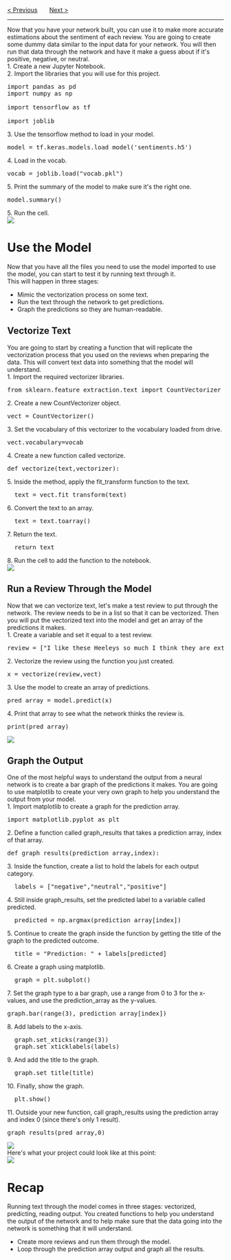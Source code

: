 <a href="/v4/Sentiment-Analysis/Making-a-Network.md">&lt; Previous</a>
&nbsp;&nbsp;&nbsp;&nbsp;&nbsp;
<a href="/v4/Sentiment-Analysis/Understanding-Scraped-Data.md">Next &gt;</a>
<hr>
Now that you have your network built, you can use it to make more accurate estimations about the sentiment of each review. You are going to create some dummy data similar to the input data for your network. You will then run that data through the network and have it make a guess about if it's positive, negative, or neutral.
<br>
1. Create a new Jupyter Notebook.
<br>
2. Import the libraries that you will use for this project. 
<pre>
import pandas as pd
import numpy as np<br>
import tensorflow as tf<br>
import joblib
</pre>
3. Use the tensorflow method to load in your model.
<pre>model = tf.keras.models.load_model('sentiments.h5')</pre>
4. Load in the vocab.
<pre>vocab = joblib.load("vocab.pkl")</pre>
5. Print the summary of the model to make sure it's the right one.
<pre>model.summary()</pre>
5. Run the cell.
<br>
<img src="https://i.imgur.com/vhtXeg1.png">
<h1>Use the Model</h1>
Now that you have all the files you need to use the model imported to use the model, you can start to test it by running text through it.
<br>
This will happen in three stages:
<ul>
  <li>Mimic the vectorization process on some text.</li>
  <li>Run the text through the network to get predictions.</li>
  <li>Graph the predictions so they are human-readable.</li>
</ul>
<h2>Vectorize Text</h1>
You are going to start by creating a function that will replicate the vectorization process that you used on the reviews when preparing the data. This will convert text data into something that the model will understand. 
<br>
1. Import the required vectorizer libraries.
<pre>from sklearn.feature_extraction.text import CountVectorizer</pre>
2. Create a new CountVectorizer object.
<pre>vect = CountVectorizer()</pre>
3. Set the vocabulary of this vectorizer to the vocabulary loaded from drive.
<pre>vect.vocabulary=vocab</pre>
4. Create a new function called vectorize.
<pre>def vectorize(text,vectorizer):</pre>
5. Inside the method, apply the fit_transform function to the text.
<pre>  text = vect.fit_transform(text)</pre>
6. Convert the text to an array.
<pre>  text = text.toarray()</pre>
7. Return the text.
<pre>  return text</pre>
8. Run the cell to add the function to the notebook.
<br>
<img src="https://i.imgur.com/AbauMAQ.png">
<h2>Run a Review Through the Model</h2>
Now that we can vectorize text, let's make a test review to put through the network. The review needs to be in a list so that it can be vectorized. Then you will put the vectorized text into the model and get an array of the predictions it makes. 
<br>
1. Create a variable and set it equal to a test review.
<pre>review = ["I like these Heeleys so much I think they are extremely cool and they do a great job getting me places"]</pre>
2. Vectorize the review using the function you just created.
<pre>x = vectorize(review,vect)</pre>
3. Use the model to create an array of predictions.
<pre>pred_array = model.predict(x)</pre>
4. Print that array to see what the network thinks the review is.
<pre>print(pred_array)</pre>
<img src="https://i.imgur.com/ZUp3lZY.jpg">
<h2>Graph the Output</h2>
One of the most helpful ways to understand the output from a neural network is to create a bar graph of the predictions it makes. You are going to use matplotlib to create your very own graph to help you understand the output from your model. 
<br>
1. Import matplotlib to create a graph for the prediction array.
<pre>import matplotlib.pyplot as plt</pre>
2. Define a function called graph_results that takes a prediction array, index of that array.
<pre>def graph_results(prediction_array,index):</pre>
3. Inside the function,  create a list to hold the labels for each output category.
<pre>  labels = ["negative","neutral","positive"]</pre>
4. Still inside graph_results, set the predicted label to a variable called predicted.
<pre>  predicted = np.argmax(prediction_array[index])</pre>
5. Continue to create the graph inside the function by getting the title of the graph to the predicted outcome.
<pre>  title = "Prediction: " + labels[predicted]</pre>
6. Create a graph using matplotlib.
<pre>  graph = plt.subplot()</pre>
7. Set the graph type to a bar graph, use a range from 0 to 3 for the x-values, and use the prediction_array as the y-values.
<pre>graph.bar(range(3), prediction_array[index])</pre>
8. Add labels to the x-axis.
<pre>
  graph.set_xticks(range(3)) 
  graph.set_xticklabels(labels)
</pre>
9. And add the title to the graph.
<pre>  graph.set_title(title)</pre>
10. Finally, show the graph.
<pre>  plt.show()</pre>
11. Outside your new function, call graph_results using the prediction array and index 0 (since there's only 1 result).
<pre>graph_results(pred_array,0)</pre>
<img src="https://i.imgur.com/7viXcPf.png">
<br>
Here's what your project could look like at this point:
<br>
<img src="https://i.imgur.com/DranMoe.png">
<h1>Recap</h1>
Running text through the model comes in three stages: vectorized, predicting, reading output. You created functions to help you understand the output of the network and to help make sure that the data going into the network is something that it will understand. 
<ul>
  <li>Create more reviews and run them through the model.</li>
  <li>Loop through the prediction array output and graph all the results.</li>
</ul>
